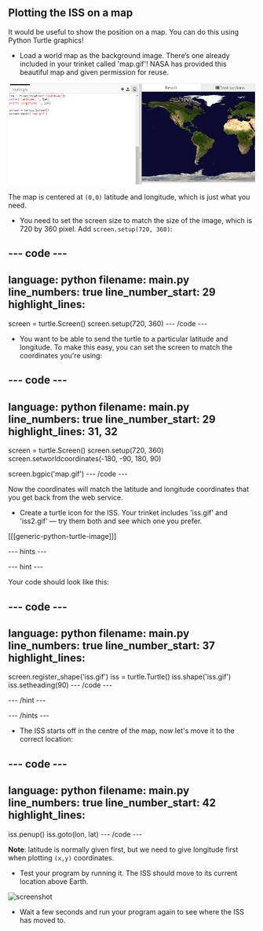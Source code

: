 ## Plotting the ISS on a map

It would be useful to show the position on a map. You can do this using Python Turtle graphics!

+ Load a world map as the background image. There’s one already included in your trinket called 'map.gif'! NASA has provided this beautiful map and given permission for reuse. 

![screenshot](images/iss-map.png)
 
The map is centered at `(0,0)` latitude and longitude, which is just what you need. 

+ You need to set the screen size to match the size of the image, which is 720 by 360 pixel. Add `screen.setup(720, 360)`:

--- code ---
---
language: python
filename: main.py
line_numbers: true
line_number_start: 29
highlight_lines: 
---
screen = turtle.Screen()
screen.setup(720, 360)
--- /code ---
  
+ You want to be able to send the turtle to a particular latitude and longitude. To make this easy, you can set the screen to match the coordinates you're using:

--- code ---
---
language: python
filename: main.py
line_numbers: true
line_number_start: 29
highlight_lines: 31, 32
---
screen = turtle.Screen()
screen.setup(720, 360)
screen.setworldcoordinates(-180, -90, 180, 90)

screen.bgpic('map.gif')
--- /code ---

Now the coordinates will match the latitude and longitude coordinates that you get back from the web service. 

+ Create a turtle icon for the ISS. Your trinket includes 'iss.gif' and 'iss2.gif' — try them both and see which one you prefer. 
    
[[[generic-python-turtle-image]]]

--- hints ---

--- hint ---


Your code should look like this:

--- code ---
---
language: python
filename: main.py
line_numbers: true
line_number_start: 37
highlight_lines: 
---
screen.register_shape('iss.gif')
iss = turtle.Turtle()
iss.shape('iss.gif')
iss.setheading(90)
--- /code ---

--- /hint ---

--- /hints ---
    
+ The ISS starts off in the centre of the map, now let's move it to the correct location:

--- code ---
---
language: python
filename: main.py
line_numbers: true
line_number_start: 42
highlight_lines: 
---
iss.penup()
iss.goto(lon, lat)
--- /code ---
  
**Note**: latitude is normally given first, but we need to give longitude first when plotting `(x,y)` coordinates. 

+ Test your program by running it. The ISS should move to its current location above Earth. 

![screenshot](images/iss-plotted.png)

+ Wait a few seconds and run your program again to see where the ISS has moved to. 
